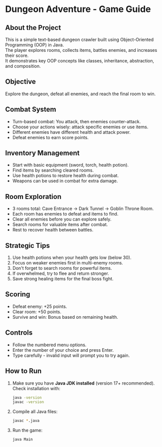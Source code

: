 # Dungeon Adventure - Game Guide

## About the Project
This is a simple text-based dungeon crawler built using Object-Oriented Programming (OOP) in Java.  
The player explores rooms, collects items, battles enemies, and increases their score.  
It demonstrates key OOP concepts like classes, inheritance, abstraction, and composition.

## Objective
Explore the dungeon, defeat all enemies, and reach the final room to win.

## Combat System
- Turn-based combat: You attack, then enemies counter-attack.
- Choose your actions wisely: attack specific enemies or use items.
- Different enemies have different health and attack power.
- Defeat enemies to earn score points.

## Inventory Management
- Start with basic equipment (sword, torch, health potion).
- Find items by searching cleared rooms.
- Use health potions to restore health during combat.
- Weapons can be used in combat for extra damage.

## Room Exploration
- 3 rooms total: Cave Entrance → Dark Tunnel → Goblin Throne Room.
- Each room has enemies to defeat and items to find.
- Clear all enemies before you can explore safely.
- Search rooms for valuable items after combat.
- Rest to recover health between battles.

## Strategic Tips
1. Use health potions when your health gets low (below 30).
2. Focus on weaker enemies first in multi-enemy rooms.
3. Don't forget to search rooms for powerful items.
4. If overwhelmed, try to flee and return stronger.
5. Save strong healing items for the final boss fight.

## Scoring
- Defeat enemy: +25 points.
- Clear room: +50 points.
- Survive and win: Bonus based on remaining health.

## Controls
- Follow the numbered menu options.
- Enter the number of your choice and press Enter.
- Type carefully - invalid input will prompt you to try again.

## How to Run
1. Make sure you have **Java JDK installed** (version 17+ recommended).  
   Check installation with:
   ```bash
   java -version
   javac -version
2. Compile all Java files:
    ```bash
    javac *.java
3. Run the game:
    ```bash
    java Main